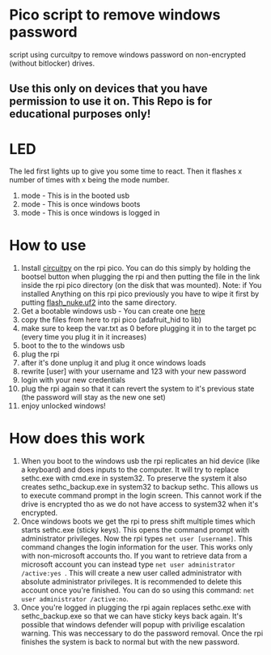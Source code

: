 # Pico script to remove windows password
script using curcuitpy to remove windows password on non-encrypted (without bitlocker) drives.
## Use this only on devices that you have permission to use it on. This Repo is for educational purposes only!
# LED
The led first lights up to give you some time to react. Then it flashes x number of times with x being the mode number. 
1. mode - This is in the booted usb
2. mode - This is once windows boots
3. mode - This is once windows is logged in
# How to use
1. Install [circuitpy](https://circuitpython.org/board/raspberry_pi_pico/) on the rpi pico. You can do this simply by holding the bootsel button when plugging the rpi and then putting the file in the link inside the rpi pico directory (on the disk that was mounted). Note: if You installed Anything on this rpi pico previously you have to wipe it first by putting [flash_nuke.uf2](https://github.com/dwelch67/raspberrypi-pico/raw/main/flash_nuke.uf2) into the same directory.
2. Get a bootable windows usb - You can create one [here](https://support.microsoft.com/en-us/windows/create-installation-media-for-windows-99a58364-8c02-206f-aa6f-40c3b507420d)
3. copy the files from here to rpi pico (adafruit_hid to lib)
4. make sure to keep the var.txt as 0 before plugging it in to the target pc (every time you plug it in it increases)
5. boot to the to the windows usb
6. plug the rpi
7. after it's done unplug it and plug it once windows loads
9. rewrite [user] with your username and 123 with your new password
10. login with your new credentials
11. plug the rpi again so that it can revert the system to it's previous state (the password will stay as the new one set)
12. enjoy unlocked windows!
# How does this work
1. When you boot to the windows usb the rpi replicates an hid device (like a keyboard) and does inputs to the computer. It will try to replace sethc.exe with cmd.exe in system32. To preserve the system it also creates sethc_backup.exe in system32 to backup sethc. This allows us to execute command prompt in the login screen. This cannot work if the drive is encrypted tho as we do not have access to system32 when it's encrypted.
2. Once windows boots we get the rpi to press shift multiple times which starts sethc.exe (sticky keys). This opens the command prompt with administrator privileges. Now the rpi types ```net user [username]```. This command changes the login information for the user. This works only with non-microsoft accounts tho. If you want to retrieve data from a microsoft account you can instead type ```net user administrator /active:yes ```. This will create a new user called administrator with absolute administrator privileges. It is recommended to delete this account once you're finished. You can do so using this command: ```net user administrator /active:no```.
3. Once you're logged in plugging the rpi again replaces sethc.exe with sethc_backup.exe so that we can have sticky keys back again. It's possible that windows defender will popup with privilige escalation warning. This was neccessary to do the password removal. Once the rpi finishes the system is back to normal but with the new password.
